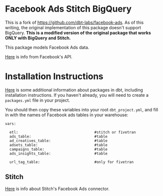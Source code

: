 
# Facebook Ads Stitch BigQuery

This is a fork of https://github.com/dbt-labs/facebook-ads. As of this writing,
the original implementation of this package doesn't support BigQuery. **This is
a modified version of the original package that works ONLY with BigQuery and Stitch.**

This package models Facebook Ads data.

[Here](https://developers.facebook.com/docs/marketing-api/using-the-api) is info
from Facebook's API.

# Installation Instructions

[Here](https://docs.getdbt.com/docs/package-management) is some additional 
information about packages in dbt, including installation instructions. 
If you haven't already, you will need to create a `packages.yml` file in your project.

You should then copy these variables into your root `dbt_project.yml`, and fill
in with the names of Facebook ads tables in your warehouse:
```
vars:

  etl:                                   #stitch or fivetran
  ads_table:                             #table
  ad_creatives_table:                    #table
  adsets_table:                          #table
  campaigns_table:                       #table
  ads_insights_table:                    #table

  url_tag_table:                         #only for fivetran
```

## Stitch

[Here](https://www.stitchdata.com/docs/integrations/saas/facebook-ads) 
is info about Stitch's Facebook Ads connector.
